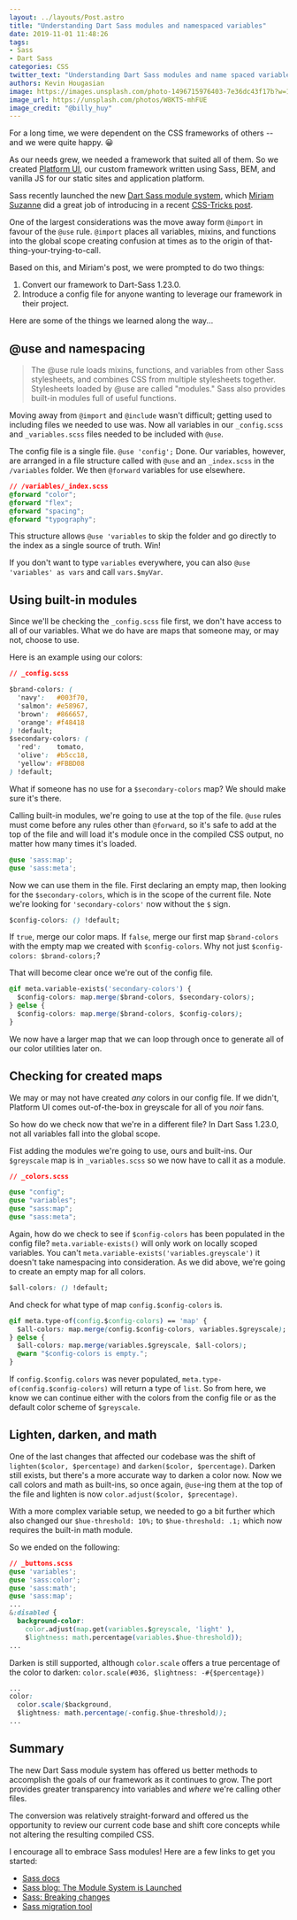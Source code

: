 ```yaml
---
layout: ../layouts/Post.astro
title: "Understanding Dart Sass modules and namespaced variables"
date: 2019-11-01 11:48:26
tags:
- Sass
- Dart Sass
categories: CSS
twitter_text: "Understanding Dart Sass modules and name spaced variables"
authors: Kevin Hougasian
image: https://images.unsplash.com/photo-1496715976403-7e36dc43f17b?w=1000
image_url: https://unsplash.com/photos/W8KTS-mhFUE
image_credit: "@billy_huy"
---
```


For a long time, we were dependent on the CSS frameworks of others -- and we were quite happy. 😀

As our needs grew, we needed a framework that suited all of them. So we created [Platform UI](https://style.rimdev.io), our custom framework written using Sass, BEM, and vanilla JS for our static sites and application platform.

Sass recently launched the new [Dart Sass module system](https://github.com/sass/dart-sass/releases/tag/1.23.0), which [Miriam Suzanne](https://twitter.com/@mirisuzanne) did a great job of introducing in a recent [CSS-Tricks post](https://css-tricks.com/introducing-sass-modules/).

One of the largest considerations was the move away form `@import` in favour of the `@use` rule. `@import` places all variables, mixins, and functions into the global scope creating confusion at times as to the origin of that-thing-your-trying-to-call.

Based on this, and Miriam's post, we were prompted to do two things:

1. Convert our framework to Dart-Sass 1.23.0.
1. Introduce a config file for anyone wanting to leverage our framework in their project.

Here are some of the things we learned along the way...

## @use and namespacing

> The @use rule loads mixins, functions, and variables from other Sass stylesheets, and combines CSS from multiple stylesheets together. Stylesheets loaded by @use are called "modules." Sass also provides built-in modules full of useful functions.

Moving away from `@import` and `@include` wasn't difficult; getting used to including files we needed to use was. Now all variables in our `_config.scss` and `_variables.scss` files needed to be included with `@use`.

The config file is a single file. `@use 'config';` Done.
Our variables, however, are arranged in a file structure called with `@use` and an `_index.scss` in the `/variables` folder. We then `@forward` variables for use elsewhere.

```css
// /variables/_index.scss
@forward "color";
@forward "flex";
@forward "spacing";
@forward "typography";
```

This structure allows `@use 'variables` to skip the folder and go directly to the index as a single source of truth. Win!

If you don't want to type `variables` everywhere, you can also `@use 'variables' as vars` and call `vars.$myVar`.

## Using built-in modules

Since we'll be checking the `_config.scss` file first, we don't have access to all of our variables. What we do have are maps that someone may, or may not, choose to use.

Here is an example using our colors:

```css
// _config.scss

$brand-colors: (
  'navy':   #003f70,
  'salmon': #e58967,
  'brown':  #866657,
  'orange': #f48418
) !default;
$secondary-colors: (
  'red':    tomato,
  'olive':  #b5cc18,
  'yellow': #FBBD08
) !default;
```

What if someone has no use for a `$secondary-colors` map? We should make sure it's there.

Calling built-in modules, we're going to use at the top of the file. `@use` rules must come before any rules other than `@forward`, so it's safe to add at the top of the file and will load it's module once in the compiled CSS output, no matter how many times it's loaded.

```css
@use 'sass:map';
@use 'sass:meta';
```

Now we can use them in the file.
First declaring an empty map, then looking for the `$secondary-colors`, which is in the scope of the current file. Note we're looking for `'secondary-colors'` now without the `$` sign.

```css
$config-colors: () !default;
```

If `true`, merge our color maps. If `false`, merge our first map `$brand-colors` with the empty map we created with `$config-colors`. Why not just `$config-colors: $brand-colors;`?

That will become clear once we're out of the config file.

```css
@if meta.variable-exists('secondary-colors') {
  $config-colors: map.merge($brand-colors, $secondary-colors);
} @else {
  $config-colors: map.merge($brand-colors, $config-colors);
}
```

We now have a larger map that we can loop through once to generate all of our color utilities later on.

## Checking for created maps

We may or may not have created _any_ colors in our config file. If we didn't, Platform UI comes out-of-the-box in greyscale for all of you _noir_ fans.

So how do we check now that we're in a different file? In Dart Sass 1.23.0, not all variables fall into the global scope.

Fist adding the modules we're going to use, ours and built-ins. Our `$greyscale` map is in `_variables.scss` so we now have to call it as a module.

```css
// _colors.scss

@use "config";
@use "variables";
@use "sass:map";
@use "sass:meta";
```

Again, how do we check to see if `$config-colors` has been populated in the config file? `meta.variable-exists()` will only work on locally scoped variables. You can't `meta.variable-exists('variables.greyscale')` it doesn't take namespacing into consideration.
As we did above, we're going to create an empty map for all colors.

```css
$all-colors: () !default;
```

And check for what type of map `config.$config-colors` is.

```css
@if meta.type-of(config.$config-colors) == 'map' {
  $all-colors: map.merge(config.$config-colors, variables.$greyscale);
} @else {
  $all-colors: map.merge(variables.$greyscale, $all-colors);
  @warn "$config-colors is empty.";
}
```

If `config.$config.colors` was never populated, `meta.type-of(config.$config-colors)` will return a type of `list`. So from here, we know we can continue either with the colors from the config file or as the default color scheme of `$greyscale`.

## Lighten, darken, and math

One of the last changes that affected our codebase was the shift of `lighten($color, $percentage)` and `darken($color, $percentage)`. Darken still exists, but there's a more accurate way to darken a color now.
Now we call colors and math as built-ins, so once again, `@use`-ing them at the top of the file and lighten is now `color.adjust($color, $precentage)`.

With a more complex variable setup, we needed to go a bit further which also changed our `$hue-threshold: 10%;` to `$hue-threshold: .1;` which now requires the built-in math module.

So we ended on the following:

```css
// _buttons.scss
@use 'variables';
@use 'sass:color';
@use 'sass:math';
@use 'sass:map';
...
&:disabled {
  background-color:
    color.adjust(map.get(variables.$greyscale, 'light' ),
    $lightness: math.percentage(variables.$hue-threshold));
...
```

Darken is still supported, although `color.scale` offers a true percentage of the color to darken: `color.scale(#036, $lightness: -#{$percentage})`

```css
...
color:
  color.scale($background,
  $lightness: math.percentage(-config.$hue-threshold));
...
```

## Summary

The new Dart Sass module system has offered us better methods to accomplish the goals of our framework as it continues to grow. The port provides greater transparency into variables and _where_ we're calling other files.

The conversion was relatively straight-forward and offered us the opportunity to review our current code base and shift core concepts while not altering the resulting compiled CSS.

I encourage all to embrace Sass modules! Here are a few links to get you started:

- [Sass docs](https://sass-lang.com/documentation)
- [Sass blog: The Module System is Launched](http://sass.logdown.com/posts/7858341-the-module-system-is-launched)
- [Sass: Breaking changes](https://sass-lang.com/documentation/breaking-changes)
- [Sass migration tool](https://sass-lang.com/documentation/cli/migrator)

